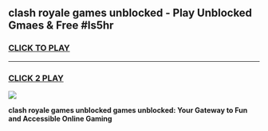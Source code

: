 
## clash royale games unblocked - Play Unblocked Gmaes & Free #ls5hr
<h3>
<a href="https://premium.freeplayer.one?title=clash_royale_games_unblocked&ref=01M">CLICK TO PLAY</a></h3>
<hr>

<h3>
<a href="https://premium.freeplayer.one?title=clash_royale_games_unblocked&ref=01M">CLICK 2 PLAY</a>
  
</h3>

<a href="https://premium.freeplayer.one?title=clash_royale_games_unblocked&ref=01M"><img src="https://clearcache.store/games.png"></a>


**clash royale games unblocked games unblocked: Your Gateway to Fun and Accessible Online Gaming**
